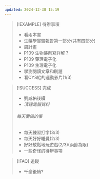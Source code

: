 ```yaml
---
updated: 2024-12-30 15:19
---
```

> [!EXAMPLE] 待辦事項
>  - 看兩本書
> - 生藥學實驗報告第一部分(共有四部分)
> - 周計畫
> - P109 生物藥劑寫詳解？
> - P109 藥理電子化
> - P109 生理電子化
> - 學測閱讀文章和刷題
> - 看CYS給的運動影片(1/3)


> [!SUCCESS] 完成
> - 劉咸佑後續
> - *清理電腦資料*
> ######  每天要做的事
> - 每天練習打字(3/3)
> - 每天好好睡覺(2/3)
> - 好好放鬆地玩遊戲(2/3)(兩節為限)
> - 一些奇怪的待辦事項
>

> [!FAQ] 追蹤
> 
>  - 千豪後續?


